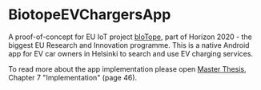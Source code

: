 # BiotopeEVChargersApp

A proof-of-concept for EU IoT project [bIoTope](http://www.biotope-project.eu/), part of Horizon 2020 - the biggest EU Research and Innovation programme. 
This is a native Android app for EV car owners in Helsinki to search and use EV charging services.

To read more about the app implementation please open [Master Thesis](https://github.com/AnastasiaKarpenko/BiotopeEVChargersApp/blob/master/master_Karpenko_Anastasiia_2017.pdf), Chapter 7 "Implementation" (page 46). 
